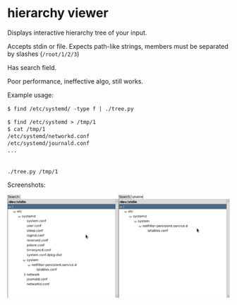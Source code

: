 hierarchy viewer
================

Displays interactive hierarchy tree of your input.

Accepts stdin or file. Expects path-like strings, members must be separated by slashes (`/root/1/2/3`)

Has search field.

Poor performance, ineffective algo, still works.

Example usage:

```shell
$ find /etc/systemd/ -type f | ./tree.py
```

```shell
$ find /etc/systemd > /tmp/1
$ cat /tmp/1
/etc/systemd/networkd.conf
/etc/systemd/journald.conf
...


./tree.py /tmp/1
```

Screenshots:

![screen](./doc/screen.png)
